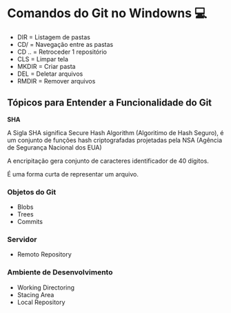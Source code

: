 # Comandos do Git no Windowns :computer:



* DIR = Listagem de pastas
* CD/ = Navegação entre as pastas
* CD .. = Retroceder 1 repositório
* CLS = Limpar tela
* MKDIR = Criar pasta
* DEL = Deletar arquivos
* RMDIR = Remover arquivos



##  Tópicos para Entender a Funcionalidade do Git

**SHA**

A Sigla SHA significa Secure Hash Algorithm (Algoritimo de Hash Seguro), é um conjunto de funções hash criptografadas projetadas pela NSA (Agência de Segurança Nacional dos EUA)

A encripitação gera conjunto de caracteres identificador de 40 dígitos.

É uma forma curta de representar um arquivo.



### Objetos do Git

- Blobs
- Trees
- Commits

### Servidor

- Remoto Repository

### Ambiente de Desenvolvimento

- Working Directoring
- Stacing Area
- Local Repository

